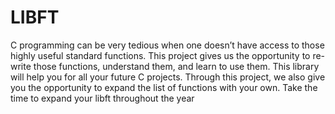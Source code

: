 # LIBFT
C programming can be very tedious when one doesn’t have access to those highly useful standard functions. This project gives us the opportunity to re-write those functions, understand them, and learn to use them. This library will help you for all your future C projects.
Through this project, we also give you the opportunity to expand the list of functions with your own. Take the time to expand your libft throughout the year
